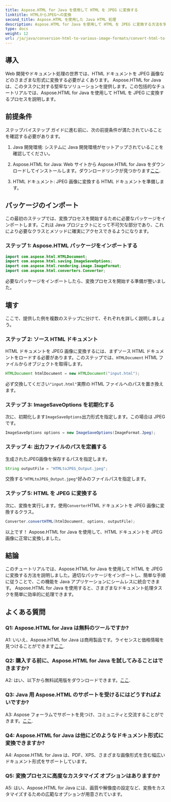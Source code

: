 ```yaml
---
title: Aspose.HTML for Java を使用して HTML を JPEG に変換する
linktitle: HTMLからJPEGへの変換
second_title: Aspose.HTML を使用した Java HTML 処理
description: Aspose.HTML for Java を使用して HTML を JPEG に変換する方法を学びます。シームレスなドキュメント処理のためのステップバイステップのガイド。
type: docs
weight: 12
url: /ja/java/conversion-html-to-various-image-formats/convert-html-to-jpeg/
---
```

## 導入

Web 開発やドキュメント処理の世界では、HTML ドキュメントを JPEG 画像などのさまざまな形式に変換する必要がよくあります。 Aspose.HTML for Java は、このタスクに対する堅牢なソリューションを提供します。この包括的なチュートリアルでは、Aspose.HTML for Java を使用して HTML を JPEG に変換するプロセスを説明します。 

## 前提条件

ステップバイステップ ガイドに進む前に、次の前提条件が満たされていることを確認する必要があります。

1. Java 開発環境: システムに Java 開発環境がセットアップされていることを確認してください。

2.  Aspose.HTML for Java: Web サイトから Aspose.HTML for Java をダウンロードしてインストールします。ダウンロードリンクが見つかります[ここ](https://releases.aspose.com/html/java/).

3. HTML ドキュメント: JPEG 画像に変換する HTML ドキュメントを準備します。

## パッケージのインポート

この最初のステップでは、変換プロセスを開始するために必要なパッケージをインポートします。これは Java プロジェクトにとって不可欠な部分であり、これにより必要なクラスとメソッドに確実にアクセスできるようになります。

### ステップ 1: Aspose.HTML パッケージをインポートする

```java
import com.aspose.html.HTMLDocument;
import com.aspose.html.saving.ImageSaveOptions;
import com.aspose.html.rendering.image.ImageFormat;
import com.aspose.html.converters.Converter;
```

必要なパッケージをインポートしたら、変換プロセスを開始する準備が整いました。

## 壊す

ここで、提供した例を複数のステップに分けて、それぞれを詳しく説明しましょう。

### ステップ 2: ソース HTML ドキュメント

HTML ドキュメントを JPEG 画像に変換するには、まずソース HTML ドキュメントをロードする必要があります。このステップでは、`HTMLDocument` HTML ファイルからオブジェクトを取得します。

```java
HTMLDocument htmlDocument = new HTMLDocument("input.html");
```

必ず交換してください`"input.html"`実際の HTML ファイルへのパスを置き換えます。

### ステップ 3: ImageSaveOptions を初期化する

次に、初期化します`ImageSaveOptions`出力形式を指定します。この場合は JPEG です。

```java
ImageSaveOptions options = new ImageSaveOptions(ImageFormat.Jpeg);
```

### ステップ 4: 出力ファイルのパスを定義する

生成されたJPEG画像を保存するパスを指定します。

```java
String outputFile = "HTMLtoJPEG_Output.jpeg";
```

交換する`"HTMLtoJPEG_Output.jpeg"`好みのファイルパスを指定します。

### ステップ 5: HTML を JPEG に変換する

次に、変換を実行します。使用`Converter`HTML ドキュメントを JPEG 画像に変換するクラス。

```java
Converter.convertHTML(htmlDocument, options, outputFile);
```

以上です！ Aspose.HTML for Java を使用して、HTML ドキュメントを JPEG 画像に正常に変換しました。

## 結論

このチュートリアルでは、Aspose.HTML for Java を使用して HTML を JPEG に変換する方法を説明しました。適切なパッケージをインポートし、簡単な手順に従うことで、この機能を Java アプリケーションにシームレスに統合できます。 Aspose.HTML for Java を使用すると、さまざまなドキュメント処理タスクを簡単に効率的に処理できます。

## よくある質問

### Q1: Aspose.HTML for Java は無料のツールですか?

 A1: いいえ、Aspose.HTML for Java は商用製品です。ライセンスと価格情報を見つけることができます[ここ](https://purchase.aspose.com/buy).

### Q2: 購入する前に、Aspose.HTML for Java を試してみることはできますか?

 A2: はい、以下から無料試用版をダウンロードできます。[ここ](https://releases.aspose.com/html/java).

### Q3: Java 用 Aspose.HTML のサポートを受けるにはどうすればよいですか?

A3: Aspose フォーラムでサポートを見つけ、コミュニティと交流することができます。[ここ](https://forum.aspose.com/).

### Q4: Aspose.HTML for Java は他にどのようなドキュメント形式に変換できますか?

A4: Aspose.HTML for Java は、PDF、XPS、さまざまな画像形式を含む幅広いドキュメント形式をサポートしています。

### Q5: 変換プロセスに高度なカスタマイズ オプションはありますか?

A5: はい、Aspose.HTML for Java には、画質や解像度の設定など、変換をカスタマイズするための広範なオプションが用意されています。